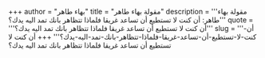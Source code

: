 +++
author = "بهاء طاهر"
title = "مقولة بهاء طاهر"
description = '''مقولة بهاء طاهر: أن كنت لا تستطيع أن تساعد غريقا فلماذا تتظاهر بانك تمد اليه يدك؟'''
quote = '''أن كنت لا تستطيع أن تساعد غريقا فلماذا تتظاهر بانك تمد اليه يدك؟'''
slug = '''أن-كنت-لا-تستطيع-أن-تساعد-غريقا-فلماذا-تتظاهر-بانك-تمد-اليه-يدك؟'''
+++
أن كنت لا تستطيع أن تساعد غريقا فلماذا تتظاهر بانك تمد اليه يدك؟
